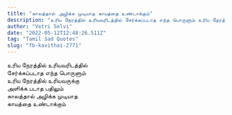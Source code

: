 ```yaml
---
title: "காலத்தால் அழிக்க முடியாத காயத்தை உண்டாக்கும்"
description: "உரிய நேரத்தில் உரியவரிடத்தில் சேர்க்கப்படாத எந்த பொருளும் உரிய நேரத்தில் உரியவருக்கு அளிக்க படாத பதிலும் காலத்தால் அழிக்க முடியாத காயத்தை உண்டாக்கும்."
author: "Vetri Selvi"
date: "2022-05-12T12:48:26.511Z"
tag: "Tamil Sad Quotes"
slug: "fb-kavithai-2771"
---
```


உரிய நேரத்தில் உரியவரிடத்தில்  
சேர்க்கப்படாத எந்த பொருளும்  
உரிய நேரத்தில் உரியவருக்கு  
அளிக்க படாத பதிலும்  
காலத்தால் அழிக்க முடியாத  
காயத்தை உண்டாக்கும்
